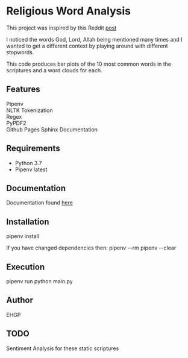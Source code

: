 # Religious Word Analysis

This project was inspired by this Reddit [post](https://www.reddit.com/r/dataisbeautiful/comments/mxu578/oc_remix_a_wordcloud_for_each_of_the_six_largest/?utm_source=share&utm_medium=android_app&utm_name=androidcss&utm_term=1&utm_content=share_button)

I noticed the words God, Lord, Allah being mentioned many times and I wanted to get a different context by playing around with different stopwords.

This code produces bar plots of the 10 most common words in the scriptures and a word clouds for each.

## Features

Pipenv<br>
NLTK Tokenization<br>
Regex<br>
PyPDF2<br>
Github Pages Sphinx Documentation

## Requirements

* Python 3.7
* Pipenv latest

## Documentation

Documentation found [here](https://ehgp.github.io/religion_word_analysis/)

## Installation

pipenv install

If you have changed dependencies then:
pipenv --rm
pipenv --clear

## Execution

pipenv run python main.py

## Author

EHGP

## TODO

Sentiment Analysis for these static scriptures
